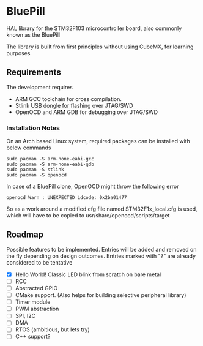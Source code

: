 # BluePill
HAL library for the STM32F103 microcontroller board, also commonly known as the BluePill

The library is built from first principles without using CubeMX, for learning
purposes

## Requirements
The development requires 
- ARM GCC toolchain for cross compilation.
- Stlink USB dongle for flashing over JTAG/SWD
- OpenOCD and ARM GDB for debugging over JTAG/SWD

### Installation Notes
On an Arch based Linux system, required packages can be installed with below
commands
```
sudo pacman -S arm-none-eabi-gcc
sudo pacman -S arm-none-eabi-gdb
sudo pacman -S stlink
sudo pacman -S openocd
```

In case of a BluePill clone, OpenOCD might throw the following error
```
openocd Warn : UNEXPECTED idcode: 0x2ba01477
```
So as a work around a modified cfg file named STM32F1x_local.cfg is used, which will have to
be copied to usr/share/openocd/scripts/target

## Roadmap
Possible features to be implemented. Entries will be added and removed on the
fly depending on design outcomes. Entries marked with "?" are already considered
to be tentative
- [x] Hello World! Classic LED blink from scratch on bare metal
- [ ] RCC
- [ ] Abstracted GPIO
- [ ] CMake support. (Also helps for building selective peripheral library)
- [ ] Timer module
- [ ] PWM abstraction
- [ ] SPI, I2C
- [ ] DMA
- [ ] RTOS (ambitious, but lets try)
- [ ] C++ support?

